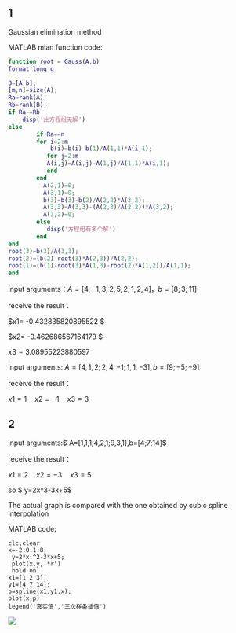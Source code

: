 ## 1

Gaussian elimination method 

MATLAB mian function code:

```matlab
function root = Gauss(A,b)
format long g 

B=[A b];
[m,n]=size(A);
Ra=rank(A);
Rb=rank(B);
if Ra~=Rb
    disp('此方程组无解')
else
        if Ra==n
        for i=2:m
            b(i)=b(i)-b(1)/A(1,1)*A(i,1);
           for j=2:m
           A(i,j)=A(i,j)-A(1,j)/A(1,1)*A(i,1);
           end
        end
          A(2,1)=0;
          A(3,1)=0;
          b(3)=b(3)-b(2)/A(2,2)*A(3,2);
          A(3,3)=A(3,3)-(A(2,3)/A(2,2))*A(3,2);
          A(3,2)=0;   
        else 
           disp('方程组有多个解')
        end
end
root(3)=b(3)/A(3,3);
root(2)=(b(2)-root(3)*A(2,3))/A(2,2);
root(1)=(b(1)-root(3)*A(1,3)-root(2)*A(1,2))/A(1,1);
end
```

input arguments：$A=[4,-1,3;2,5,2;1,2,4]，b=[8;3;11]$

receive the result：

$x1= -0.432835820895522  $

$x2= -0.462686567164179     $

$x3= 3.08955223880597$

input arguments: $A=[4,1,2;2,4,-1;1,1,-3] , b=[9;-5;-9]$

receive the result：

$x1=1 \quad x2=-1 \quad x3=3$

## 2

input arguments:$ A=[1,1,1;4,2,1;9,3,1],b=[4;7;14]$

receive the result：

$x1=2   \quad x2=-3 \quad  x3=5$

so $ y=2x^3-3x+5$

The actual graph is compared with the one obtained by cubic spline interpolation

MATLAB code:

```matalb
clc,clear
x=-2:0.1:8;
 y=2*x.^2-3*x+5;
 plot(x,y,'*r')
 hold on
x1=[1 2 3];
y1=[4 7 14];
p=spline(x1,y1,x);
plot(x,p)
legend('真实值','三次样条插值')
```

![](E:\文档\ShareX\Screenshots\2022-09\WINWORD_LrZ1Rtyf4l.png)


